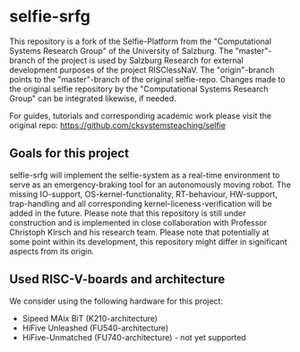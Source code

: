 # selfie-srfg

This repository is a fork of the Selfie-Platform from the "Computational Systems Research Group" of the University of Salzburg. The "master"-branch of the project is used by Salzburg Research for external development purposes of the project RISClessNaV. The "origin"-branch points to the "master"-branch of the original selfie-repo. Changes made to the original selfie repository by the "Computational Systems Research Group" can be integrated likewise, if needed. 

For guides, tutorials and corresponding academic work please visit the original repo: https://github.com/cksystemsteaching/selfie


## Goals for this project

selfie-srfg will implement the selfie-system as a real-time environment to serve as an emergency-braking tool for an autonomously moving robot. The missing IO-support, OS-kernel-functionality, RT-behaviour, HW-support, trap-handling and all corresponding kernel-liceness-verification will be added in the future. Please note that this repository is still under construction and is implemented in close collaboration with Professor Christoph Kirsch and his research team. Please note that potentially at some point within its development, this repository might differ in significant aspects from its origin.  


## Used RISC-V-boards and architecture

We consider using the following hardware for this project:
- Sipeed MAix BiT (K210-architecture)
- HiFive Unleashed (FU540-architecture)
- HiFive-Unmatched (FU740-architecture) - not yet supported

